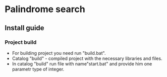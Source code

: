 # Palindrome search
## Install guide
### Project build
* For building project you need run "build.bat".
* Catalog "build" - compiled project with the necessary libraries and files.
* In catalog "build" run file with name"start.bat" and provide him one parametr type of integer.

